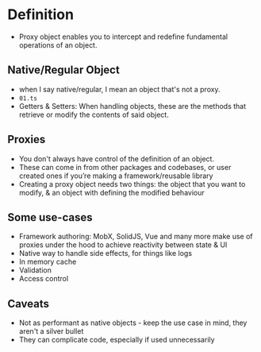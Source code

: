 # Definition
* Proxy object enables you to intercept and redefine fundamental operations of an object.

## Native/Regular Object
- when I say native/regular, I mean an object that's not a proxy.
- `01.ts`
- Getters & Setters: When handling objects, these are the methods that retrieve or modify the contents of said object.

## Proxies
- You don't always have control of the definition of an object.
- These can come in from other packages and codebases, or user created ones if you’re making a framework/reusable library
- Creating a proxy object needs two things: the object that you want to modify, & an object with defining the modified behaviour

## Some use-cases
- Framework authoring: MobX, SolidJS, Vue and many more make use of proxies under the hood to achieve reactivity between state & UI
- Native way to handle side effects, for things like logs
- In memory cache
- Validation
- Access control

## Caveats
- Not as performant as native objects - keep the use case in mind, they aren't a silver bullet
- They can complicate code, especially if used unnecessarily
